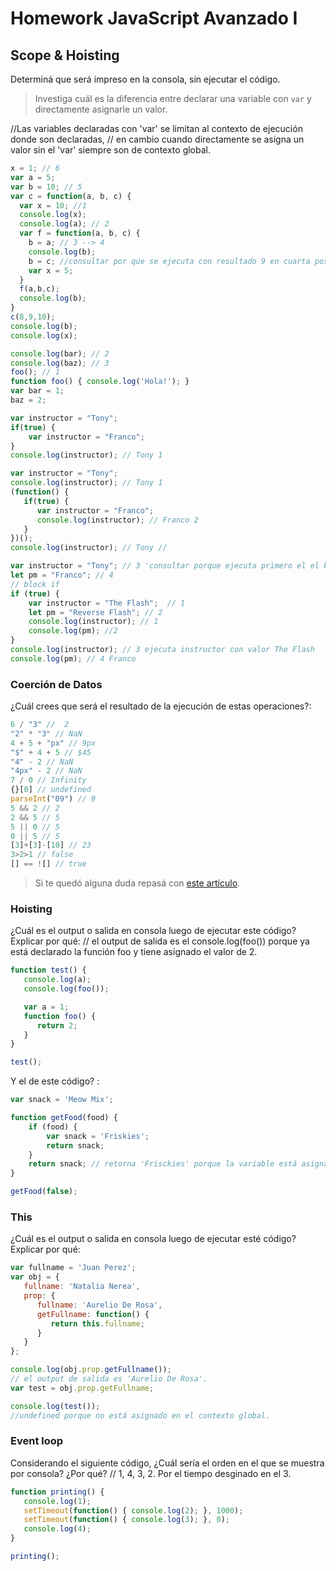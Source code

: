 
# Homework JavaScript Avanzado I

## Scope & Hoisting

Determiná que será impreso en la consola, sin ejecutar el código.

> Investiga cuál es la diferencia entre declarar una variable con `var` y directamente asignarle un valor.

   //Las variables declaradas con 'var' se limitan al contexto de ejecución donde son declaradas, 
   // en cambio cuando directamente se asigna un valor sin el 'var' siempre son de contexto global. 

```javascript
x = 1; // 6
var a = 5; 
var b = 10; // 5
var c = function(a, b, c) {
  var x = 10; //1
  console.log(x);
  console.log(a); // 2
  var f = function(a, b, c) {
    b = a; // 3 --> 4
    console.log(b);
    b = c; //consultar por que se ejecuta con resultado 9 en cuarta posición.
    var x = 5;
  }
  f(a,b,c);
  console.log(b); 
}
c(8,9,10);
console.log(b); 
console.log(x);
```

```javascript
console.log(bar); // 2
console.log(baz); // 3
foo(); // 1
function foo() { console.log('Hola!'); }
var bar = 1;
baz = 2;
```

```javascript
var instructor = "Tony";
if(true) {
    var instructor = "Franco";
}
console.log(instructor); // Tony 1
```

```javascript
var instructor = "Tony";
console.log(instructor); // Tony 1
(function() {
   if(true) {
      var instructor = "Franco";
      console.log(instructor); // Franco 2
   }
})();
console.log(instructor); // Tony //
```

```javascript
var instructor = "Tony"; // 3 'consultar porque ejecuta primero el el bloque de codigo del if' 
let pm = "Franco"; // 4
// block if
if (true) {
    var instructor = "The Flash";  // 1
    let pm = "Reverse Flash"; // 2
    console.log(instructor); // 1
    console.log(pm); //2
}
console.log(instructor); // 3 ejecuta instructor con valor The Flash
console.log(pm); // 4 Franco
```
### Coerción de Datos

¿Cuál crees que será el resultado de la ejecución de estas operaciones?:

```javascript
6 / "3" //  2
"2" * "3" // NaN
4 + 5 + "px" // 9px
"$" + 4 + 5 // $45
"4" - 2 // NaN
"4px" - 2 // NaN
7 / 0 // Infinity
{}[0] // undefined
parseInt("09") // 9
5 && 2 // 2
2 && 5 // 5
5 || 0 // 5
0 || 5 // 5
[3]+[3]-[10] // 23
3>2>1 // false
[] == ![] // true
```

> Si te quedó alguna duda repasá con [este artículo](http://javascript.info/tutorial/object-conversion).


### Hoisting

¿Cuál es el output o salida en consola luego de ejecutar este código? Explicar por qué:
 // el output de salida es el console.log(foo()) porque ya está declarado la función foo y tiene asignado el valor de 2.
```javascript
function test() {
   console.log(a);
   console.log(foo());

   var a = 1;
   function foo() {
      return 2;
   }
}

test();
```

Y el de este código? :

```javascript
var snack = 'Meow Mix';

function getFood(food) {
    if (food) {
        var snack = 'Friskies';
        return snack;
    }
    return snack; // retorna 'Frisckies' porque la variable está asignada dentro del contexto de ejecucion de la funcion.
}

getFood(false);
```


### This

¿Cuál es el output o salida en consola luego de ejecutar esté código? Explicar por qué:

```javascript
var fullname = 'Juan Perez';
var obj = {
   fullname: 'Natalia Nerea',
   prop: {
      fullname: 'Aurelio De Rosa',
      getFullname: function() {
         return this.fullname;
      }
   }
};

console.log(obj.prop.getFullname());
// el output de salida es 'Aurelio De Rosa'.
var test = obj.prop.getFullname;

console.log(test());
//undefined porque no está asignado en el contexto global.
```

### Event loop

Considerando el siguiente código, ¿Cuál sería el orden en el que se muestra por consola? ¿Por qué?
// 1, 4, 3, 2. Por el tiempo desginado en el 3. 
```javascript
function printing() {
   console.log(1);
   setTimeout(function() { console.log(2); }, 1000);
   setTimeout(function() { console.log(3); }, 0);
   console.log(4);
}

printing();
```
